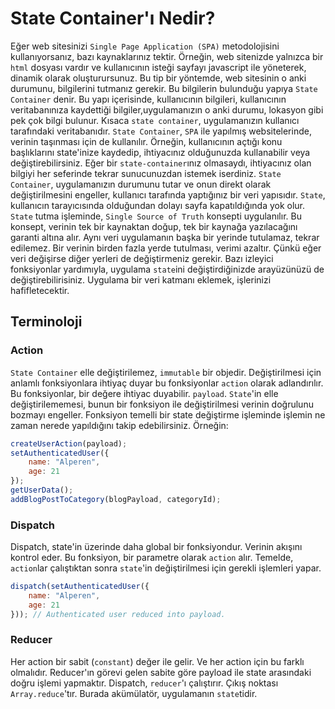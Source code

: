 # State Container'ı Nedir?
Eğer web sitesinizi `Single Page Application (SPA)` metodolojisini kullanıyorsanız, bazı kaynaklarınız tektir. Örneğin, web sitenizde yalnızca bir `html` dosyası vardır ve kullanıcının isteği sayfayı javascript ile yöneterek, dinamik olarak oluşturursunuz. Bu tip bir yöntemde, web sitesinin o anki durumunu, bilgilerini tutmanız gerekir. Bu bilgilerin bulunduğu yapıya `State Container` denir. Bu yapı içerisinde, kullanıcının bilgileri, kullanıcının veritabanınıza kaydettiği bilgiler,uygulamanızın o anki durumu, lokasyon gibi pek çok bilgi bulunur. Kısaca `state container`, uygulamanızın kullanıcı tarafındaki veritabanıdır. `State Container`, `SPA` ile yapılmış websitelerinde, verinin taşınması için de kullanılır. Örneğin, kullanıcının açtığı konu başlıklarını state'inize kaydedip, ihtiyacınız olduğunuzda kullanabilir veya değiştirebilirsiniz. Eğer bir `state-container`ınız olmasaydı, ihtiyacınız olan bilgiyi her seferinde tekrar sunucunuzdan istemek iserdiniz. `State Container`, uygulamanızın durumunu tutar ve onun direkt olarak değiştirilmesini engeller, kullanıcı tarafında yaptığınız bir veri yapısıdır. `State`, kullanıcın tarayıcısında olduğundan dolayı sayfa kapatıldığında yok olur. `State` tutma işleminde, `Single Source of Truth` konsepti uygulanılır. Bu konsept, verinin tek bir kaynaktan doğup, tek bir kaynağa yazılacağını garanti altına alır. Aynı veri uygulamanın başka bir yerinde tutulamaz, tekrar edilemez. Bir verinin birden fazla yerde tutulması, verimi azaltır. Çünkü eğer veri değişirse diğer yerleri de değiştirmeniz gerekir. Bazı izleyici fonksiyonlar yardımıyla, uygulama `state`ini değiştirdiğinizde arayüzünüzü de değiştirebilirisiniz. Uygulama bir veri katmanı eklemek, işlerinizi hafifletecektir.

## Terminoloji
### Action
`State Container` elle değiştirilemez, `immutable` bir objedir. Değiştirilmesi için anlamlı fonksiyonlara ihtiyaç duyar bu fonksiyonlar `action` olarak adlandırılır.  Bu fonksiyonlar, bir değere ihtiyac duyabilir. `payload`. `State`'in elle değiştirilememesi, bunun bir fonksiyon ile değiştirilmesi verinin doğrulunu bozmayı engeller. Fonksiyon temelli bir state değiştirme işleminde işlemin ne zaman nerede yapıldığını takip edebilirsiniz.
Örneğin:
```js
createUserAction(payload);
setAuthenticatedUser({
	name: "Alperen",
	age: 21
});
getUserData();
addBlogPostToCategory(blogPayload, categoryId);
```
### Dispatch
Dispatch, state'in üzerinde daha global bir fonksiyondur. Verinin akışını kontrol eder. Bu fonksiyon, bir parametre olarak `action` alır. Temelde, `action`lar çalıştıktan sonra `state`'in değiştirilmesi için gerekli işlemleri yapar.
```js
dispatch(setAuthenticatedUser({
	name: "Alperen",
	age: 21
})); // Authenticated user reduced into payload.
```
### Reducer
Her action bir sabit (`constant`) değer ile gelir. Ve her action için bu farklı olmalıdır. Reducer'ın görevi gelen sabite göre payload ile state arasındaki doğru işlemi yapmaktır. Dispatch, `reducer`'ı çalıştırır. Çıkış noktası `Array.reduce`'tır. Burada akümülatör, uygulamanın `state`tidir.